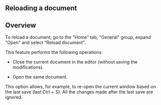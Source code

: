 


## Reloading a document
			



<a name="NOTE1"></a>
<a name="NOTE1_1"></a>


## Overview
<a name="overview_ELTTEXTE000077"></a>
To reload a document, go to the "Home" tab, "General" group, expand "Open" and select "Reload document".

This feature performs the following operations:

- Close the current document in the editor (without saving the modifications).

- Open the same document.




This option allows, for example, to re-open the current window based on the last save (last Ctrl + S). All the changes made after the last save are ignored.


